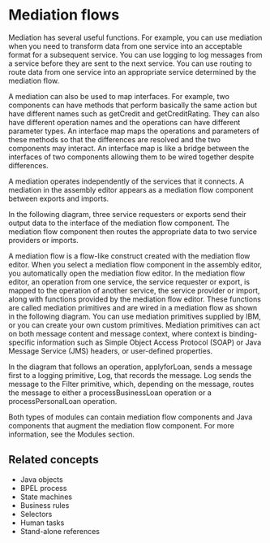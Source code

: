 <!-- image -->

# Mediation flows

Mediation has several useful functions. For example, you can use
mediation when you need to transform data from one service into an
acceptable format for a subsequent service. You can use logging to
log messages from a service before they are sent to the next service.
You can use routing to route data from one service into an appropriate
service determined by the mediation flow.

A mediation can also be used to map interfaces. For example, two
components can have methods that perform basically the same action
but have different names such as getCredit and getCreditRating. They can
also have different operation names and the operations can have different
parameter types. An interface map maps the operations and parameters
of these methods so that the differences are resolved and the two
components may interact. An interface map is like a bridge between
the interfaces of two components allowing them to be wired together
despite differences.

A mediation operates independently of the services that it connects.
A mediation in the assembly editor appears as a mediation flow component
between exports and imports.

In the following diagram, three service requesters or exports send
their output data to the interface of the mediation flow component.
The mediation flow component then routes the appropriate data to two
service providers or imports.

<!-- image -->

A mediation flow is a flow-like construct created with the mediation
flow editor. When you select a mediation flow component in the assembly
editor, you automatically open the mediation flow editor. In the mediation
flow editor, an operation from one service, the service requester
or export, is mapped to the operation of another service, the service
provider or import, along with functions provided by the mediation
flow editor. These functions are called mediation primitives and are wired in a mediation flow as shown in the following diagram.
You can use mediation primitives supplied by IBM, or you can create
your own custom primitives. Mediation primitives can act on both message
content and message context, where context is binding-specific information
such as Simple Object Access Protocol (SOAP) or Java Message Service
(JMS) headers, or user-defined properties.

In the diagram that follows an operation, applyforLoan, sends a
message first to a logging primitive, Log, that records the message.
Log sends the message to the Filter primitive, which, depending on
the message, routes the message to either a processBusinessLoan operation
or a processPersonalLoan operation.

<!-- image -->

Both types of modules can contain mediation flow components and
Java components that augment the mediation flow component. For more
information, see the Modules section.

## Related concepts

- Java objects
- BPEL process
- State machines
- Business rules
- Selectors
- Human tasks
- Stand-alone references